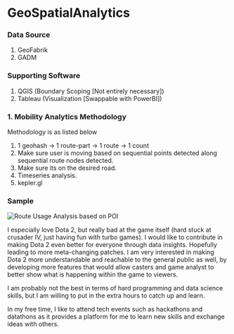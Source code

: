 # GeoSpatialAnalytics

### Data Source
1. GeoFabrik
2. GADM

### Supporting Software
1. QGIS (Boundary Scoping [Not entirely necessary])
2. Tableau (Visualization [Swappable with PowerBI])

### 1. Mobility Analytics Methodology
Methodology is as listed below
1. 1 geohash -> 1 route-part -> 1 route -> 1 count
2. Make sure user is moving based on sequential points detected along sequential route nodes detected.
3. Make sure its on the desired road.
5. Timeseries analysis.
6. kepler.gl

### Sample
![Route Usage Analysis based on POI]('sample_images/route_usage_poi.PNG')


I especially love Dota 2, but really bad at the game itself (hard stuck at crusader IV, just having fun with turbo games). I would like to contribute in making Dota 2 even better for everyone through data insights. Hopefully leading to more meta-changing patches. I am very interested in making Dota 2 more understandable and reachable to the general public as well, by developing more features that would allow casters and game analyst to better show what is happening within the game to viewers.

I am probably not the best in terms of hard programming and data science skills, but I am willing to put in the extra hours to catch up and learn.

In my free time, I like to attend tech events such as hackathons and datathons as it provides a platform for me to learn new skills and exchange ideas with others.